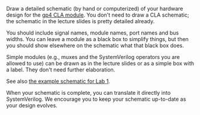 Draw a detailed schematic (by hand or computerized) of your hardware design for the [gp4 CLA module](hw2b.md). You don't need to draw a CLA schematic; the schematic in the lecture slides is pretty detailed already.

You should include signal names, module names, port names and bus widths. You can leave a module as a black box to simplify things, but then you should show elsewhere on the schematic what that black box does.

Simple modules (e.g., muxes and the SystemVerilog operators you are allowed to use) can be drawn as in the lecture slides or as a simple box with a label. They don't need further elaboration.

See also [the example schematic for Lab 1](../hw1/hw1-schematic.pdf).

When your schematic is complete, you can translate it directly into SystemVerilog. We encourage you to keep your schematic up-to-date as your design evolves.
